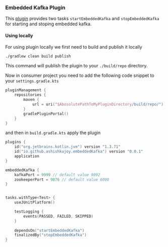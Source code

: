 ### Embedded Kafka Plugin
This [plugin](https://plugins.gradle.org/plugin/io.github.ashishkujoy.embeddedKafka) provides two tasks `startEmbeddedKafka` and `stopEmbeddedKafka` for starting and stoping embedded kafka.



#### Using locally
For using plugin locally we first need to build and publish it locally

```bash
./gradlew clean build publish
```

This command will publish the plugin to your `./build/repo` directory.

Now in consumer project you need to add the following code snippet to your `settings.gradle.kts`

```kotlin
pluginManagement {
    repositories {
        maven {
            url = uri("$AbosolutePathToMyPluginDirectory/build/repo/")
        }
        gradlePluginPortal()
    }
}
```

and then in `build.gradle.kts` apply the plugin
```kotlin
plugins {
    id("org.jetbrains.kotlin.jvm") version "1.3.71"
    id("io.github.ashishkujoy.embeddedKafka") version "0.0.1"
    application
}

embeddedKafka {
    kafkaPort = 9999 // default value 9092
    zookeeperPort = 9876 // default value 6000
}


tasks.withType<Test> {
    useJUnitPlatform()

    testLogging {
        events(PASSED, FAILED, SKIPPED)
    }
    
    dependsOn("startEmbeddedKafka")
    finalizedBy("stopEmbeddedKafka")
}
```


